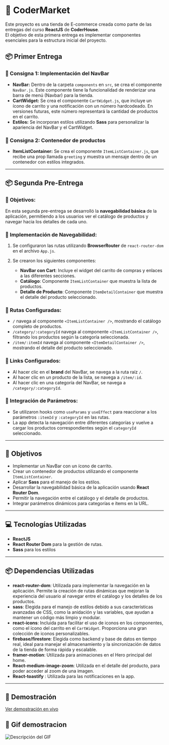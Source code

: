 # 🛒 CoderMarket

Este proyecto es una tienda de E-commerce creada como parte de las entregas del curso **ReactJS** de **CoderHouse**.  
El objetivo de esta primera entrega es implementar componentes esenciales para la estructura inicial del proyecto.

## 📦 Primer Entrega

### 🔹 Consigna 1: Implementación del NavBar

- **NavBar:** Dentro de la carpeta `components` en `src`, se crea el componente `NavBar.js`. Este componente tiene la funcionalidad de renderizar una barra de menú (Navbar) para la tienda.
- **CartWidget:** Se crea el componente `CartWidget.js`, que incluye un ícono de carrito y una notificación con un número hardcodeado. En versiones futuras, este número representará la cantidad de productos en el carrito.
- **Estilos:** Se incorporan estilos utilizando **Sass** para personalizar la apariencia del NavBar y el CartWidget.

### 🔹 Consigna 2: Contenedor de productos

- **ItemListContainer:** Se crea el componente `ItemListContainer.js`, que recibe una prop llamada `greeting` y muestra un mensaje dentro de un contenedor con estilos integrados.

---

## 📦 Segunda Pre-Entrega

### 🔹 Objetivos:

En esta segunda pre-entrega se desarrolló la **navegabilidad básica** de la aplicación, permitiendo a los usuarios ver el catálogo de productos y navegar hacia los detalles de cada uno.

### 🔹 Implementación de Navegabilidad:

1. Se configuraron las rutas utilizando **BrowserRouter** de `react-router-dom` en el archivo `App.js`.
   
2. Se crearon los siguientes componentes:
   - **NavBar con Cart**: Incluye el widget del carrito de compras y enlaces a las diferentes secciones.
   - **Catálogo**: Componente `ItemListContainer` que muestra la lista de productos.
   - **Detalle de Producto**: Componente `ItemDetailContainer` que muestra el detalle del producto seleccionado.

### 🔹 Rutas Configuradas:

- `/` navega al componente `<ItemListContainer />`, mostrando el catálogo completo de productos.
- `/category/:categoryId` navega al componente `<ItemListContainer />`, filtrando los productos según la categoría seleccionada.
- `/item/:itemId` navega al componente `<ItemDetailContainer />`, mostrando el detalle del producto seleccionado.

### 🔹 Links Configurados:

- Al hacer clic en el **brand** del NavBar, se navega a la ruta raíz `/`.
- Al hacer clic en un producto de la lista, se navega a `/item/:id`.
- Al hacer clic en una categoría del NavBar, se navega a `/category/:categoryId`.

### 🔹 Integración de Parámetros:

- Se utilizaron hooks como `useParams` y `useEffect` para reaccionar a los parámetros `:itemId` y `:categoryId` en las rutas.
- La app detecta la navegación entre diferentes categorías y vuelve a cargar los productos correspondientes según el `categoryId` seleccionado.

---

## 🎯 Objetivos

- Implementar un NavBar con un ícono de carrito.
- Crear un contenedor de productos utilizando el componente `ItemListContainer`.
- Aplicar **Sass** para el manejo de los estilos.
- Desarrollar la navegabilidad básica de la aplicación usando **React Router Dom**.
- Permitir la navegación entre el catálogo y el detalle de productos.
- Integrar parámetros dinámicos para categorías e ítems en la URL.

---

## 💻 Tecnologías Utilizadas

- **ReactJS**
- **React Router Dom** para la gestión de rutas.
- **Sass** para los estilos

---

## 📦 Dependencias Utilizadas

- **react-router-dom**: Utilizada para implementar la navegación en la aplicación. Permite la creación de rutas dinámicas que mejoran la experiencia del usuario al navegar entre el catálogo y los detalles de los productos.
- **sass**: Elegida para el manejo de estilos debido a sus características avanzadas de CSS, como la anidación y las variables, que ayudan a mantener un código más limpio y modular.
- **react-icons**: Incluida para facilitar el uso de iconos en los componentes, como el ícono del carrito en el `CartWidget`. Proporciona una gran colección de iconos personalizables.
- **firebase/firestore**: Elegida como backend y base de datos en tiempo real, ideal para manejar el almacenamiento y la sincronización de datos de la tienda de forma rápida y escalable.
- **framer-motion**: Utilizada para animaciones en el Hero principal del home.
- **React-medium-image-zoom**: Utilizada en el detalle del producto, para poder acceder al zoom de una imagen.
- **React-toastify** : Utilizada para las notificaciones en la app.

---

## 🎥 Demostración

[Ver demostración en vivo](https://codermarket.netlify.app/)

## 🎥 Gif demostracion

![Descripción del GIF](/src/assets/gif/CoderMark-Brave-2024-10-13-11-17-26.gif)
